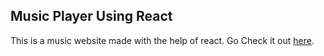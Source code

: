 ## Music Player Using React

This is a music website made with the help of react.
Go Check it out [here](https://adivis.github.io/music-player-react.github.io/).
